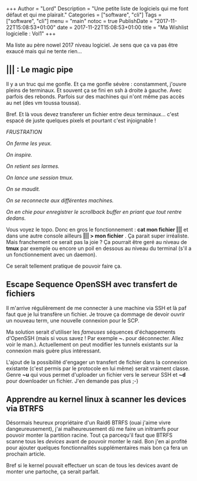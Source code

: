 +++
Author = "Lord"
Description = "Une petite liste de logiciels qui me font défaut et qui me plairait."
Categories = ["software", "cli"]
Tags = ["software", "cli"]
menu = "main"
notoc = true
PublishDate = "2017-11-22T15:08:53+01:00"
date = 2017-11-22T15:08:53+01:00
title = "Ma Wishlist logicielle : Vol1"
+++

Ma liste au père nowel 2017 niveau logiciel. Je sens que ça va pas être exaucé mais qui ne tente rien…
<!--more-->

## ||| : Le magic pipe
Il y a un truc qui me gonfle. Et ça me gonfle sévère : constamment, j'ouvre pleins de terminaux. Et souvent ça se fini en ssh à droite à gauche. Avec parfois des rebonds. Parfois sur des machines qui n'ont même pas accès au net (des vm toussa toussa). 

Bref. Et là vous devez transferer un fichier entre deux terminaux… c'est espacé de juste quelques pixels et pourtant c'est injoignable ! 

*FRUSTRATION*

*On ferme les yeux.*

*On inspire.*

*On retient ses larmes.*

*On lance une session tmux.*

*On se maudit.*

*On se reconnecte aux différentes machines.*

*On en chie pour enregistrer le scrollback buffer en priant que tout rentre dedans.*

Vous voyez le topo. Donc en gros le fonctionnement : **cat mon fichier |||** et dans une autre console ailleurs **||| > mon fichier** . Ça parait super irréaliste. Mais franchement ce serait pas la joie ? Ça pourrait être geré au niveau de **tmux** par exemple ou encore un poil en dessous au niveau du terminal (s'il a un fonctionnement avec un daemon).

Ce serait tellement pratique de pouvoir faire ça.


## Escape Sequence OpenSSH avec transfert de fichiers
Il m'arrive régulièrement de me connecter à une machine via SSH et là paf faut que je lui transfère un fichier. Je trouve ça dommage de devoir ouvrir un nouveau term, une nouvelle connexion pour le SCP. 

Ma solution serait d'utiliser les *fameuses* séquences d'échappements d'OpenSSH (mais si vous savez ! Par exemple **~.** pour déconnecter. Allez voir le man.). Actuellement on peut modifier les tunnels existants sur la connexion mais guère plus intéressant. 

L'ajout de la possibilité d'engager un transfert de fichier dans la connexion existante (c'est permis par le protocole en lui même) serait vraiment classe. Genre **~u** qui vous permet d'uploader un fichier vers le serveur SSH et **~d** pour downloader un fichier. J'en demande pas plus ;-)

## Apprendre au kernel linux à scanner les devices via BTRFS
Désormais heureux propriétaire d'un Raid6 BTRFS (ouai j'aime vivre dangeureusement), j'ai malheureusement dû me faire un initramfs pour pouvoir monter la partition racine. Tout ça parcequ'il faut que BTRFS scanne tous les *devices* avant de pouvoir monter le raid. Bon j'en ai profité pour ajouter quelques fonctionnalités supplémentaires mais bon ça fera un prochain article.

Bref si le kernel pouvait effectuer un scan de tous les devices avant de monter une partoche, ça serait parfait.
